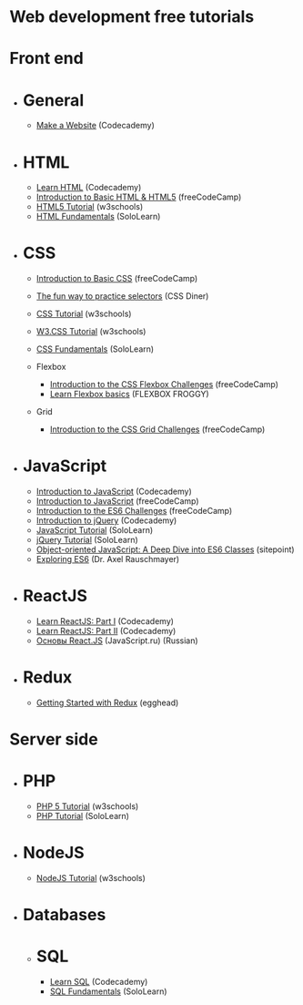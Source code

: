# Web development free tutorials

# Front end
  - # General
    - [Make a Website](https://www.codecademy.com/learn/make-a-website) (Codecademy)

  - # HTML
    - [Learn HTML](https://www.codecademy.com/learn/learn-html) (Codecademy)
    - [Introduction to Basic HTML & HTML5](https://learn.freecodecamp.org/responsive-web-design/basic-html-and-html5) (freeCodeCamp)
    - [HTML5 Tutorial](https://www.w3schools.com/html/default.asp) (w3schools)
    - [HTML Fundamentals](https://www.sololearn.com/Course/HTML/) (SoloLearn)

  - # CSS
    - [Introduction to Basic CSS](https://learn.freecodecamp.org/responsive-web-design/basic-css) (freeCodeCamp)
    - [The fun way to practice selectors](http://flukeout.github.io/) (CSS Diner)
    - [CSS Tutorial](https://www.w3schools.com/css/default.asp) (w3schools)
    - [W3.CSS Tutorial](https://www.w3schools.com/w3css/default.asp) (w3schools)
    - [CSS Fundamentals](https://www.sololearn.com/Course/CSS/) (SoloLearn)

    - Flexbox
      - [Introduction to the CSS Flexbox Challenges](https://learn.freecodecamp.org/responsive-web-design/css-flexbox) (freeCodeCamp)
      - [Learn Flexbox basics](http://flexboxfroggy.com/) (FLEXBOX FROGGY)
    - Grid
      - [Introduction to the CSS Grid Challenges](https://learn.freecodecamp.org/responsive-web-design/css-grid) (freeCodeCamp)

  - # JavaScript
    - [Introduction to JavaScript](https://www.codecademy.com/learn/introduction-to-javascript) (Codecademy)
    - [Introduction to JavaScript](https://learn.freecodecamp.org/javascript-algorithms-and-data-structures/basic-javascript) (freeCodeCamp)
    - [Introduction to the ES6 Challenges](https://learn.freecodecamp.org/javascript-algorithms-and-data-structures/es6) (freeCodeCamp)
    - [Introduction to jQuery](https://www.codecademy.com/learn/learn-jquery) (Codecademy)
    - [JavaScript Tutorial](https://www.sololearn.com/Course/JavaScript/) (SoloLearn)
    - [jQuery Tutorial](https://www.sololearn.com/Course/jQuery/) (SoloLearn)
    - [Object-oriented JavaScript: A Deep Dive into ES6 Classes](https://www.sitepoint.com/object-oriented-javascript-deep-dive-es6-classes/) (sitepoint)
    - [Exploring ES6](http://exploringjs.com/es6.html) (Dr. Axel Rauschmayer)

  - # ReactJS
    - [Learn ReactJS: Part I](https://www.codecademy.com/learn/react-101) (Codecademy)
    - [Learn ReactJS: Part II](https://www.codecademy.com/learn/react-102) (Codecademy)
    - [Основы React.JS](https://www.youtube.com/watch?v=ol4OVMJZC1w&list=PLDyvV36pndZEz2unvD0a2Spv7RehBrpDO) (JavaScript.ru) (Russian)

  - # Redux
    - [Getting Started with Redux](https://egghead.io/courses/getting-started-with-redux) (egghead)

# Server side
- # PHP
  - [PHP 5 Tutorial](https://www.w3schools.com/php/default.asp) (w3schools)
  - [PHP Tutorial](https://www.sololearn.com/Course/PHP/) (SoloLearn)

- # NodeJS
  - [NodeJS Tutorial](https://www.w3schools.com/nodejs/default.asp) (w3schools)

- # Databases
  - # SQL
    - [Learn SQL](https://www.codecademy.com/learn/learn-sql) (Codecademy)
    - [SQL Fundamentals](https://www.sololearn.com/Course/SQL/) (SoloLearn)
